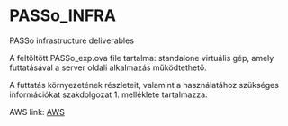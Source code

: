 # PASSo_INFRA
PASSo infrastructure deliverables

<HU>
  
  A feltöltött PASSo_exp.ova file tartalma: standalone virtuális gép, amely futtatásával a server oldali alkalmazás működtethető.
  
  A futtatás környezetének részleteit, valamint a használatához szükséges információkat szakdolgozat 1. melléklete tartalmazza.
  
  
</HU>

AWS link: [AWS](https://pages.github.com/)
